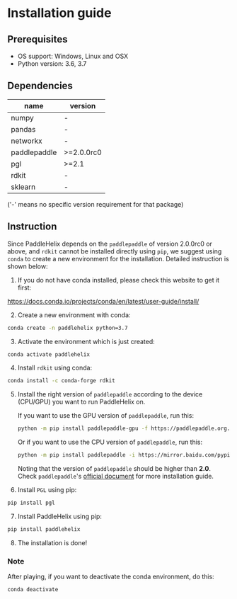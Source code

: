 # Installation guide

## Prerequisites

* OS support: Windows, Linux and OSX
* Python version: 3.6, 3.7

## Dependencies

| name         | version |
| ------------ | ---- |
| numpy        | - |
| pandas       | - |
| networkx     | - |
| paddlepaddle | \>=2.0.0rc0 |
| pgl          | \>=2.1 |
| rdkit        | - |
|sklearn|-|

('-' means no specific version requirement for that package)

## Instruction
Since PaddleHelix depends on the `paddlepaddle` of version 2.0.0rc0 or above, and `rdkit` cannot be installed directly using `pip`, we suggest using `conda` to create a new environment for the installation. Detailed instruction is shown below:

1. If you do not have conda installed, please check this website to get it first:

  https://docs.conda.io/projects/conda/en/latest/user-guide/install/

2. Create a new environment with conda:

```bash
conda create -n paddlehelix python=3.7  
```

3. Activate the environment which is just created:

```bash
conda activate paddlehelix
```

4. Install `rdkit` using conda:

```bash
conda install -c conda-forge rdkit
```
5. Install the right version of `paddlepaddle` according to the device (CPU/GPU) you want to run PaddleHelix on.

    If you want to use the GPU version of `paddlepaddle`, run this:

    ```bash
    python -m pip install paddlepaddle-gpu -f https://paddlepaddle.org.cn/whl/stable.html
    ```

    Or if you want to use the CPU version of `paddlepaddle`, run this:

    ```bash
    python -m pip install paddlepaddle -i https://mirror.baidu.com/pypi/simple
    ```

    Noting that the version of `paddlepaddle` should be higher than **2.0**.
    Check `paddlepaddle`'s [official document](https://www.paddlepaddle.org.cn/documentation/docs/en/2.0-rc1/install/index_en.html)
    for more installation guide.

6. Install `PGL` using pip:
   
```bash
pip install pgl
```

7. Install PaddleHelix using pip:

```bash
pip install paddlehelix
```

8. The installation is done!

### Note
After playing, if you want to deactivate the conda environment, do this:

```bash
conda deactivate
```
